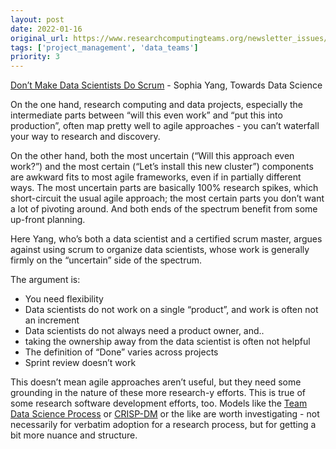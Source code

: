```yaml
---
layout: post
date: 2022-01-16
original_url: https://www.researchcomputingteams.org/newsletter_issues/0105
tags: ['project_management', 'data_teams']
priority: 3
---
```


<!-- markdownlint-disable MD033 -->
<!-- markdownlint-disable MD041 -->
<!-- markdownlint-disable MD049 -->

[Don’t Make Data Scientists Do Scrum](https://towardsdatascience.com/dont-make-data-scientists-do-scrum-de87bc921a6b) - Sophia Yang, Towards Data Science

On the one hand, research computing and data projects, especially the intermediate parts between “will this even work” and “put this into production”, often map pretty well to agile approaches - you can’t waterfall your way to research and discovery.

On the other hand, both the most uncertain (“Will this approach even work?”) and the most certain (“Let’s install this new cluster”) components are awkward fits to most agile frameworks, even if in partially different ways.  The most uncertain parts are basically 100% research spikes, which short-circuit the usual agile approach; the most certain parts you don’t want a lot of pivoting around.  And both ends of the spectrum benefit from some up-front planning.

Here Yang, who’s both a data scientist and a certified scrum master, argues against using scrum to organize data scientists, whose work is generally firmly on the “uncertain” side of the spectrum.

The argument is:

- You need flexibility
- Data scientists do not work on a single “product”, and work is often not an increment
- Data scientists do not always need a product owner, and..
- taking the ownership away from the data scientist is often not helpful
- The definition of “Done” varies across projects
- Sprint review doesn’t work

This doesn’t mean agile approaches aren’t useful, but they need some grounding in the nature of these more research-y efforts.  This is true of some research software development efforts, too.  Models like the [Team Data Science Process](https://docs.microsoft.com/en-us/azure/architecture/data-science-process/overview) or [CRISP-DM](https://en.wikipedia.org/wiki/Cross-industry_standard_process_for_data_mining) or the like are worth investigating - not necessarily for verbatim adoption for a research process, but for getting a bit more nuance and structure.